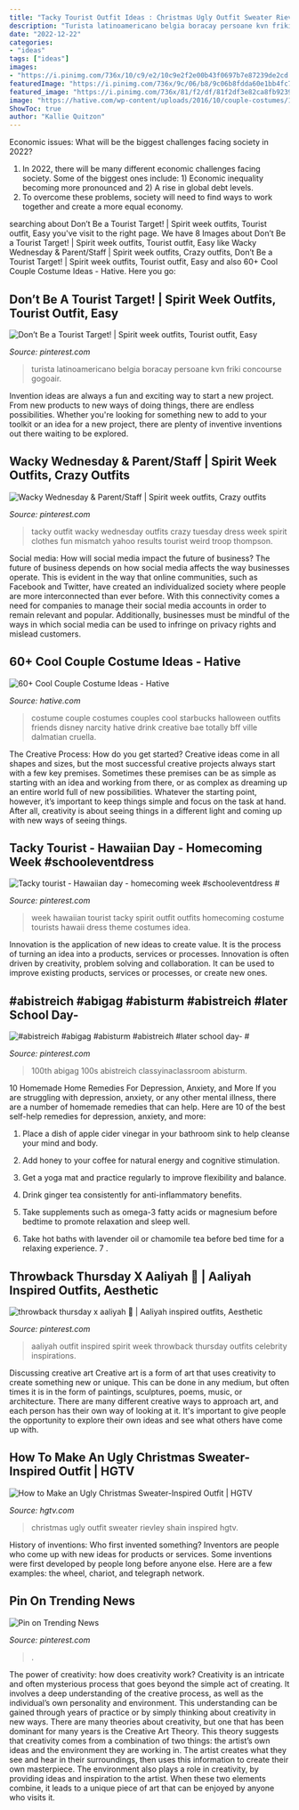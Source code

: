 ```yaml
---
title: "Tacky Tourist Outfit Ideas : Christmas Ugly Outfit Sweater Rievley Shain Inspired Hgtv"
description: "Turista latinoamericano belgia boracay persoane kvn friki concourse gogoair"
date: "2022-12-22"
categories:
- "ideas"
tags: ["ideas"]
images:
- "https://i.pinimg.com/736x/10/c9/e2/10c9e2f2e00b43f0697b7e87239de2cd.jpg"
featuredImage: "https://i.pinimg.com/736x/9c/06/b8/9c06b8fdda60e1bb4fc7b452e75488d9--travel-tips-costume-ideas.jpg"
featured_image: "https://i.pinimg.com/736x/81/f2/df/81f2df3e82ca8fb923944c30ff625675.jpg"
image: "https://hative.com/wp-content/uploads/2016/10/couple-costumes/16-couple-costume-ideas-1.jpg"
ShowToc: true
author: "Kallie Quitzon"
---
```



Economic issues: What will be the biggest challenges facing society in 2022?
1. In 2022, there will be many different economic challenges facing society. Some of the biggest ones include: 1) Economic inequality becoming more pronounced and 2) A rise in global debt levels.
2. To overcome these problems, society will need to find ways to work together and create a more equal economy.

	

		
searching about Don’t Be a Tourist Target! | Spirit week outfits, Tourist outfit, Easy you've visit to the right page. We have 8 Images about Don’t Be a Tourist Target! | Spirit week outfits, Tourist outfit, Easy like Wacky Wednesday &amp; Parent/Staff | Spirit week outfits, Crazy outfits, Don’t Be a Tourist Target! | Spirit week outfits, Tourist outfit, Easy and also 60+ Cool Couple Costume Ideas - Hative. Here you go:
		
    
## Don’t Be A Tourist Target! | Spirit Week Outfits, Tourist Outfit, Easy

<img loading=lazy src="https://i.pinimg.com/736x/9c/06/b8/9c06b8fdda60e1bb4fc7b452e75488d9--travel-tips-costume-ideas.jpg" onerror="this.onerror=null;this.src='https://tse4.mm.bing.net/th?id=OIP.8lIr9ozXz2r4mO_48EZP4wHaLF&amp;pid=15.1';" alt="Don’t Be a Tourist Target! | Spirit week outfits, Tourist outfit, Easy">

_Source: pinterest.com_

>turista latinoamericano belgia boracay persoane kvn friki concourse gogoair. 

	

Invention ideas are always a fun and exciting way to start a new project. From new products to new ways of doing things, there are endless possibilities. Whether you're looking for something new to add to your toolkit or an idea for a new project, there are plenty of inventive inventions out there waiting to be explored.

    
## Wacky Wednesday &amp; Parent/Staff | Spirit Week Outfits, Crazy Outfits

<img loading=lazy src="https://i.pinimg.com/736x/81/f2/df/81f2df3e82ca8fb923944c30ff625675.jpg" onerror="this.onerror=null;this.src='https://tse4.mm.bing.net/th?id=OIP.JwI3d5qHzmt7JWSqn75NhQAAAA&amp;pid=15.1';" alt="Wacky Wednesday &amp; Parent/Staff | Spirit week outfits, Crazy outfits">

_Source: pinterest.com_

>tacky outfit wacky wednesday outfits crazy tuesday dress week spirit clothes fun mismatch yahoo results tourist weird troop thompson. 

	

Social media: How will social media impact the future of business?
The future of business depends on how social media affects the way businesses operate. This is evident in the way that online communities, such as Facebook and Twitter, have created an individualized society where people are more interconnected than ever before. With this connectivity comes a need for companies to manage their social media accounts in order to remain relevant and popular. Additionally, businesses must be mindful of the ways in which social media can be used to infringe on privacy rights and mislead customers.

    
## 60+ Cool Couple Costume Ideas - Hative

<img loading=lazy src="https://hative.com/wp-content/uploads/2016/10/couple-costumes/16-couple-costume-ideas-1.jpg" onerror="this.onerror=null;this.src='https://tse2.mm.bing.net/th?id=OIP._XRDmDXXmELjfc44snES5AHaJ4&amp;pid=15.1';" alt="60+ Cool Couple Costume Ideas - Hative">

_Source: hative.com_

>costume couple costumes couples cool starbucks halloween outfits friends disney narcity hative drink creative bae totally bff ville dalmatian cruella. 

	

The Creative Process: How do you get started?
Creative ideas come in all shapes and sizes, but the most successful creative projects always start with a few key premises. Sometimes these premises can be as simple as starting with an idea and working from there, or as complex as dreaming up an entire world full of new possibilities. Whatever the starting point, however, it’s important to keep things simple and focus on the task at hand. After all, creativity is about seeing things in a different light and coming up with new ways of seeing things.

    
## Tacky Tourist - Hawaiian Day - Homecoming Week #schooleventdress #

<img loading=lazy src="https://i.pinimg.com/736x/69/3d/b4/693db4b7e0ec22308274ce567860b552.jpg" onerror="this.onerror=null;this.src='https://tse2.mm.bing.net/th?id=OIP.ebQPvDq7GqvFxOAKe0-vDwHaJQ&amp;pid=15.1';" alt="Tacky tourist - Hawaiian day - homecoming week #schooleventdress #">

_Source: pinterest.com_

>week hawaiian tourist tacky spirit outfit outfits homecoming costume tourists hawaii dress theme costumes idea. 

	

Innovation is the application of new ideas to create value. It is the process of turning an idea into a products, services or processes. Innovation is often driven by creativity, problem solving and collaboration. It can be used to improve existing products, services or processes, or create new ones.

    
## #abistreich #abigag #abisturm #abistreich #later School Day- #

<img loading=lazy src="https://i.pinimg.com/736x/a3/86/ff/a386ffbe9e6c6c0a4ff44cc7c1989aa3.jpg" onerror="this.onerror=null;this.src='https://tse4.mm.bing.net/th?id=OIP.xBtVxU4fFpUWkHOevjRVJAHaNK&amp;pid=15.1';" alt="#abistreich #abigag #abisturm #abistreich #later school day- #">

_Source: pinterest.com_

>100th abigag 100s abistreich classyinaclassroom abisturm. 

	

10 Homemade Home Remedies For Depression, Anxiety, and More
If you are struggling with depression, anxiety, or any other mental illness, there are a number of homemade remedies that can help. Here are 10 of the best self-help remedies for depression, anxiety, and more:
1. Place a dish of apple cider vinegar in your bathroom sink to help cleanse your mind and body.

2. Add honey to your coffee for natural energy and cognitive stimulation.

3. Get a yoga mat and practice regularly to improve flexibility and balance.

4. Drink ginger tea consistently for anti-inflammatory benefits.

5. Take supplements such as omega-3 fatty acids or magnesium before bedtime to promote relaxation and sleep well.

6. Take hot baths with lavender oil or chamomile tea before bed time for a relaxing experience.      7 .

    
## Throwback Thursday X Aaliyah 🦋 | Aaliyah Inspired Outfits, Aesthetic

<img loading=lazy src="https://i.pinimg.com/originals/29/e8/07/29e807aef05fc28b696a84808a315dd7.jpg" onerror="this.onerror=null;this.src='https://tse2.mm.bing.net/th?id=OIP.op4rqPEqhY9sijxghQEJVQHaJ4&amp;pid=15.1';" alt="throwback thursday x aaliyah 🦋 | Aaliyah inspired outfits, Aesthetic">

_Source: pinterest.com_

>aaliyah outfit inspired spirit week throwback thursday outfits celebrity inspirations. 

	

Discussing creative art
Creative art is a form of art that uses creativity to create something new or unique. This can be done in any medium, but often times it is in the form of paintings, sculptures, poems, music, or architecture. There are many different creative ways to approach art, and each person has their own way of looking at it. It's important to give people the opportunity to explore their own ideas and see what others have come up with.

    
## How To Make An Ugly Christmas Sweater-Inspired Outfit | HGTV

<img loading=lazy src="https://hgtvhome.sndimg.com/content/dam/images/hgtv/fullset/2018/12/3/0/original_Shain-Rievley_ugly-Christmas-beauty9.jpg.rend.hgtvcom.616.822.suffix/1543866941888.jpeg" onerror="this.onerror=null;this.src='https://tse2.mm.bing.net/th?id=OIP.UezgS9Y6vgLcehEJydmUmgHaJ4&amp;pid=15.1';" alt="How to Make an Ugly Christmas Sweater-Inspired Outfit | HGTV">

_Source: hgtv.com_

>christmas ugly outfit sweater rievley shain inspired hgtv. 

	

History of inventions: Who first invented something?
Inventors are people who come up with new ideas for products or services. Some inventions were first developed by people long before anyone else. Here are a few examples: the wheel, chariot, and telegraph network.

    
## Pin On Trending News

<img loading=lazy src="https://i.pinimg.com/736x/10/c9/e2/10c9e2f2e00b43f0697b7e87239de2cd.jpg" onerror="this.onerror=null;this.src='https://tse4.mm.bing.net/th?id=OIP.wQZrLsbzJQYN5SUVF1Q6wwHaJ3&amp;pid=15.1';" alt="Pin on Trending News">

_Source: pinterest.com_

>. 

	

The power of creativity: how does creativity work?
Creativity is an intricate and often mysterious process that goes beyond the simple act of creating. It involves a deep understanding of the creative process, as well as the individual’s own personality and environment. This understanding can be gained through years of practice or by simply thinking about creativity in new ways.
There are many theories about creativity, but one that has been dominant for many years is the Creative Art Theory. This theory suggests that creativity comes from a combination of two things: the artist’s own ideas and the environment they are working in. The artist creates what they see and hear in their surroundings, then uses this information to create their own masterpiece. The environment also plays a role in creativity, by providing ideas and inspiration to the artist. When these two elements combine, it leads to a unique piece of art that can be enjoyed by anyone who visits it.

